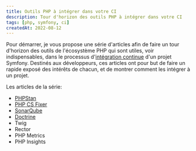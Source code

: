 ```yaml
---
title: Outils PHP à intégrer dans votre CI
description: Tour d'horizon des outils PHP à intégrer dans votre CI
tags: [php, symfony, ci]
createdAt: 2022-08-12
---
```


Pour démarrer, je vous propose une série d'articles afin de faire un tour d'horizon des outils de l'écosystème PHP qui sont utiles, voir indispensables, dans le processus d'[intégration continue](https://fr.wikipedia.org/wiki/Int%C3%A9gration_continue) d'un projet Symfony. Destinés aux développeurs, ces articles ont pour but de faire un rapide exposé des intérêts de chacun, et de montrer comment les intégrer à un projet.

Les articles de la série:
- [PHPStan](/blog/2022/08-phpstan)
- [PHP CS Fixer](/blog/2022/09-phpcsfixer)
- [SonarQube](/blog/2022/10-sonarqube)
- [Doctrine](/blog/2023/03-ci-doctrine)
- Twig
- Rector
- PHP Metrics
- PHP Insights
